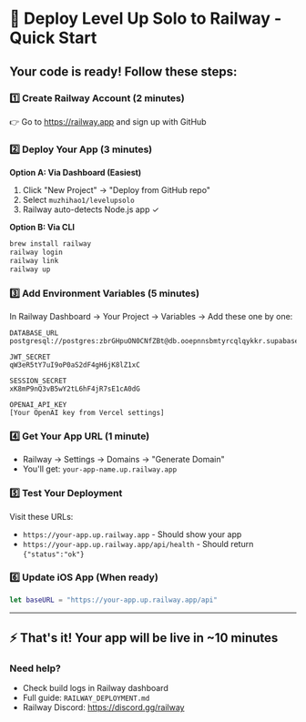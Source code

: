 # 🚀 Deploy Level Up Solo to Railway - Quick Start

## Your code is ready! Follow these steps:

### 1️⃣ Create Railway Account (2 minutes)
👉 Go to https://railway.app and sign up with GitHub

### 2️⃣ Deploy Your App (3 minutes)

**Option A: Via Dashboard (Easiest)**
1. Click "New Project" → "Deploy from GitHub repo"
2. Select `muzhihao1/levelupsolo`
3. Railway auto-detects Node.js app ✓

**Option B: Via CLI**
```bash
brew install railway
railway login
railway link
railway up
```

### 3️⃣ Add Environment Variables (5 minutes)

In Railway Dashboard → Your Project → Variables → Add these one by one:

```
DATABASE_URL
postgresql://postgres:zbrGHpuON0CNfZBt@db.ooepnnsbmtyrcqlqykkr.supabase.co:5432/postgres

JWT_SECRET
qW3eR5tY7uI9oP0aS2dF4gH6jK8lZ1xC

SESSION_SECRET
xK8mP9nQ3vB5wY2tL6hF4jR7sE1cA0dG

OPENAI_API_KEY
[Your OpenAI key from Vercel settings]
```

### 4️⃣ Get Your App URL (1 minute)
- Railway → Settings → Domains → "Generate Domain"
- You'll get: `your-app-name.up.railway.app`

### 5️⃣ Test Your Deployment
Visit these URLs:
- `https://your-app.up.railway.app` - Should show your app
- `https://your-app.up.railway.app/api/health` - Should return `{"status":"ok"}`

### 6️⃣ Update iOS App (When ready)
```swift
let baseURL = "https://your-app.up.railway.app/api"
```

---

## ⚡ That's it! Your app will be live in ~10 minutes

### Need help?
- Check build logs in Railway dashboard
- Full guide: `RAILWAY_DEPLOYMENT.md`
- Railway Discord: https://discord.gg/railway